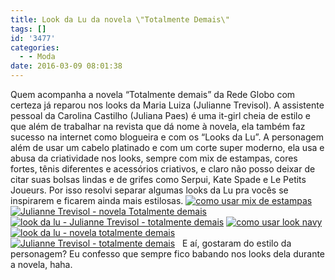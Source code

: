 ```yaml
---
title: Look da Lu da novela \"Totalmente Demais\"
tags: []
id: '3477'
categories:
  - - Moda
date: 2016-03-09 08:01:38
---
```


Quem acompanha a novela “Totalmente demais” da Rede Globo com certeza já reparou nos looks da Maria Luiza (Julianne Trevisol). A assistente pessoal da Carolina Castilho (Juliana Paes) é uma it-girl cheia de estilo e que além de trabalhar na revista que dá nome à novela, ela também faz sucesso na internet como blogueira e com os “Looks da Lu”. A personagem além de usar um cabelo platinado e com um corte super moderno, ela usa e abusa da criatividade nos looks, sempre com mix de estampas, cores fortes, tênis diferentes e acessórios criativos, e claro não posso deixar de citar suas bolsas lindas e de grifes como Serpui, Kate Spade e Le Petits Joueurs. Por isso resolvi separar algumas looks da Lu pra vocês se inspirarem e ficarem ainda mais estilosas. [![como usar mix de estampas ](/wp-content/uploads/2016/03/look-da-lu-mix-de-estampas-720x1024.jpg)](/wp-content/uploads/2016/03/look-da-lu-mix-de-estampas.jpg) [![Julianne Trevisol - novela Totalmente demais ](/wp-content/uploads/2016/03/Julianne-Trevisol-look-da-lu-totalmente-demais-680x1024.jpg)](/wp-content/uploads/2016/03/Julianne-Trevisol-look-da-lu-totalmente-demais.jpg) [![look da lu - Julianne Trevisol - totalmente demais ](/wp-content/uploads/2016/03/Look-da-Lu-Julianne-Trevisol.jpg)](/wp-content/uploads/2016/03/Look-da-Lu-Julianne-Trevisol.jpg) [![como usar look navy ](/wp-content/uploads/2016/03/look-navy-Julianne-Trevisol.jpg)](/wp-content/uploads/2016/03/look-navy-Julianne-Trevisol.jpg) [![look da lu - novela totalmente demais](/wp-content/uploads/2016/03/Julianne-Trevisol-Totalmente-Demais.jpg)](/wp-content/uploads/2016/03/Julianne-Trevisol-Totalmente-Demais.jpg) [![Julianne Trevisol - totalmente demais ](/wp-content/uploads/2016/03/personagem-Maria-Luiza-Totalmente-demais-683x1024.jpg)](/wp-content/uploads/2016/03/personagem-Maria-Luiza-Totalmente-demais.jpg)   E aí, gostaram do estilo da personagem? Eu confesso que sempre fico babando nos looks dela durante a novela, haha.

